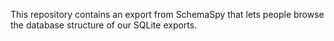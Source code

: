 This repository contains an export from SchemaSpy that lets people browse the database structure of our SQLite exports.
